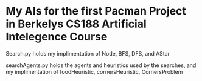 # My AIs for the first Pacman Project in Berkelys CS188 Artificial Intelegence Course

Search.py holds my implimentation of Node, BFS, DFS, and AStar

searchAgents.py holds the agents and heuristics used by the searches, and my implimentation of foodHeuristic, cornersHeuristic, CornersProblem
